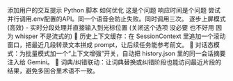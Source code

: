 添加用户的交互提示 Python 脚本 如何优化 这是个问题
响应时间是个问题
尝试并行调用.env配置的API。同一个语音会防止失败。同时调用三次。
逐步上屏模式 (高效) - 实时分段处理并直接输入到光标位置 (关闭这个选项 没必要 也不好用 因为 whisper 不是流式的)
🔄 历史上下文缓存：在 SessionContext 里追加一个滚动窗口，把最近几段转录文本拼成 prompt，让后续任务能参考前文。
🧠 对话态模式：为批量模式加一个“上下文增强”开关，自动把 history.json 里的同一会话摘要注入给 Gemini。
🧩 词典/纠错联动：让词典替换或纠错阶段也能访问最近片段的结果，避免多回合里术语不一致。


